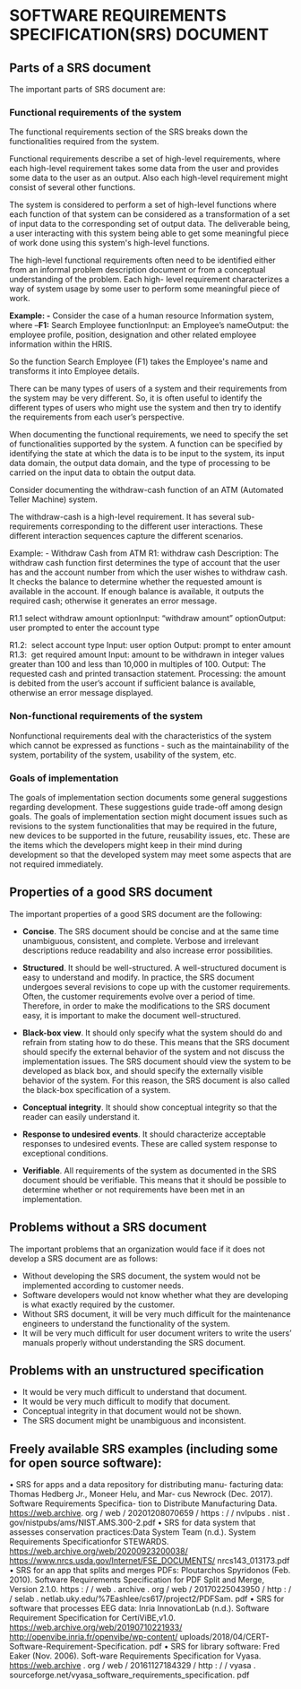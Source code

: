 # SOFTWARE REQUIREMENTS SPECIFICATION(SRS) DOCUMENT

## Parts of a SRS document

The important parts of SRS document are: 

### Functional requirements of the system

The functional requirements section of the SRS breaks down the functionalities required from the system. 

Functional requirements describe a set of high-level requirements, where each high-level requirement takes some data from the user and provides some data to the user as an output. Also each high-level requirement might consist of several other functions. 

The system is considered to perform a set of high-level functions where each function of that system can be considered as a transformation of a set of input data to the corresponding set of output data. The deliverable being, a user interacting with this system being able to get some meaningful piece of work done using this system's high-level functions. 

The high-level functional requirements often need to be identified either from an informal problem description document or from a conceptual understanding of the problem. Each high- level requirement characterizes a way of system usage by some user to perform some meaningful piece of work. 

**Example: -** Consider the case of a human resource Information system, where –**F1:** Search Employee functionInput: an Employee’s nameOutput: the employee profile, position, designation and other related employee information within the HRIS.

So the function Search Employee (F1) takes the Employee's name and transforms it into Employee details. 

There can be many types of users of a system and their requirements from the system may be very different. So, it is often useful to identify the different types of users who might use the system and then try to identify the requirements from each user’s perspective. 

When documenting the functional requirements, we need to specify the set of functionalities supported by the system. A function can be specified by identifying the state at which the data is to be input to the system, its input data domain, the output data domain, and the type of processing to be carried on the input data to obtain the output data. 

 Consider documenting the withdraw-cash function of an ATM (Automated Teller Machine) system. 

The withdraw-cash is a high-level requirement. It has several sub-requirements corresponding to the different user interactions. These different interaction sequences capture the different scenarios. 

Example: - Withdraw Cash from ATM 
R1: withdraw cash 
Description: The withdraw cash function first determines the type of account that the user has and the account number from which the user wishes to withdraw cash. It checks the balance to determine whether the requested amount is available in the account. If enough balance is available, it outputs the required cash; otherwise it generates an error message. 

R1.1 select withdraw amount optionInput: “withdraw amount” optionOutput: user prompted to enter the account type 

R1.2:  select account type 
Input: user option Output: prompt to enter amount 
R1.3:  get required amount Input: amount to be withdrawn in integer values greater than 100 and less than 10,000 in multiples of 100. Output: The requested cash and printed transaction statement. Processing: the amount is debited from the user’s account if sufficient balance is available, otherwise an error message displayed. 




### Non-functional requirements of the system

Nonfunctional requirements deal with the characteristics of the system which cannot be expressed as functions - such as the maintainability of the system, portability of the system, usability of the system, etc. 


### Goals of implementation 

The goals of implementation section documents some general suggestions regarding development. These suggestions guide trade-off among design goals. The goals of implementation section might document issues such as revisions to the system functionalities that may be required in the future, new devices to be supported in the future, reusability issues, etc. These are the items which the developers might keep in their mind during development so that the developed system may meet some aspects that are not required immediately. 


## Properties of a good SRS document 

The important properties of a good SRS document are the following: 

* **Concise**. The SRS document should be concise and at the same time unambiguous, consistent, and complete. Verbose and irrelevant descriptions reduce readability and also increase error possibilities. 

* **Structured**. It should be well-structured. A well-structured document is easy to understand and modify. In practice, the SRS document undergoes several revisions to cope up with the customer requirements. Often, the customer requirements evolve over a period of time. Therefore, in order to make the modifications to the SRS document easy, it is important to make the document well-structured. 

* **Black-box view**. It should only specify what the system should do and refrain from stating how to do these. This means that the SRS document should specify the external behavior of the system and not discuss the implementation issues. The SRS document should view the system to be developed as black box, and should specify the externally visible behavior of the system. For this reason, the SRS document is also called the black-box specification of a system. 

* **Conceptual integrity**. It should show conceptual integrity so that the reader can easily understand it. 
* **Response to undesired events**. It should characterize acceptable responses to undesired events. These are called system response to exceptional conditions. 
* **Verifiable**. All requirements of the system as documented in the SRS document should be verifiable. This means that it should be possible to determine whether or not requirements have been met in an implementation. 
## 	Problems without a SRS document 
The important problems that an organization would face if it does not develop a SRS document are as follows: 
* Without developing the SRS document, the system would not be implemented according to customer needs. 
* Software developers would not know whether what they are developing is what exactly required by the customer. 
* Without SRS document, it will be very much difficult for the maintenance engineers to understand the functionality of the system. 
* It will be very much difficult for user document writers to write the users’ manuals properly without understanding the SRS document. 
 
## Problems with an unstructured specification 

* It would be very much difficult to understand that document.
* It would be very much difficult to modify that document.
* Conceptual integrity in that document would not be shown.
* The SRS document might be unambiguous and inconsistent. 


## Freely available SRS examples (including some for open source software): 

• SRS for apps and a data repository for distributing manu- facturing data: Thomas Hedberg Jr., Moneer Helu, and Mar- cus Newrock (Dec. 2017). Software Requirements Specifica- tion to Distribute Manufacturing Data. https://web.archive. org / web / 20201208070659 / https : / / nvlpubs . nist . gov/nistpubs/ams/NIST.AMS.300-2.pdf 
• SRS for data system that assesses conservation practices:Data System Team (n.d.). System Requirements Specificationfor STEWARDS. https://web.archive.org/web/20200923200038/ https://www.nrcs.usda.gov/Internet/FSE_DOCUMENTS/ nrcs143_013173.pdf 
• SRS for an app that splits and merges PDFs: Ploutarchos Spyridonos (Feb. 2010). Software Requirements Specification for PDF Split and Merge, Version 2.1.0. https : / / web . archive . org / web / 20170225043950 / http : / / selab . netlab.uky.edu/%7Eashlee/cs617/project2/PDFSam. pdf 
• SRS for software that processes EEG data: Inria InnovationLab (n.d.). Software Requirement Specification for CertiViBE,v1.0. https://web.archive.org/web/20190710221933/ http://openvibe.inria.fr/openvibe/wp-content/ uploads/2018/04/CERT-Software-Requirement-Specification. pdf 
• SRS for library software: Fred Eaker (Nov. 2006). Soft-ware Requirements Specification for Vyasa. https://web.archive . org / web / 20161127184329 / http : / / vyasa . sourceforge.net/vyasa_software_requirements_specification. pdf 





